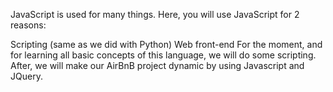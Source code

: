 JavaScript is used for many things. Here, you will use JavaScript for 2 reasons:

Scripting (same as we did with Python)
Web front-end
For the moment, and for learning all basic concepts of this language,
we will do some scripting. After, we will make our AirBnB project dynamic by
using Javascript and JQuery.